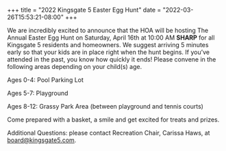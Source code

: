 +++
title = "2022 Kingsgate 5 Easter Egg Hunt"
date = "2022-03-26T15:53:21-08:00"
+++

We are incredibly excited to announce that the HOA will be hosting The Annual Easter Egg Hunt on Saturday, April 16th at 10:00 AM **SHARP** for all Kingsgate 5 residents and homeowners. We suggest arriving 5 minutes early so that your kids are in place right when the hunt begins. If you’ve attended in the past, you know how quickly it ends! Please convene in the following areas depending on your child(s) age. 

Ages 0-4: Pool Parking Lot

Ages 5-7: Playground

Ages 8-12: Grassy Park Area (between playground and tennis courts)

Come prepared with a basket, a smile and get excited for treats and prizes. 

Additional Questions: please contact Recreation Chair, Carissa Haws, at <board@kingsgate5.com>. 
